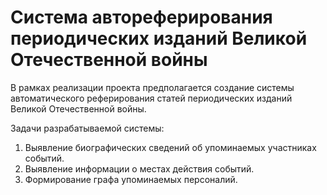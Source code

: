 # Система автореферирования периодических изданий Великой Отечественной войны

В рамках реализации проекта предполагается создание системы автоматического реферирования статей периодических изданий Великой Отечественной войны.

Задачи разрабатываемой системы:
1. Выявление биографических сведений об упоминаемых участниках событий.
2. Выявление информации о местах действия событий.
3. Формирование графа упоминаемых персоналий.
